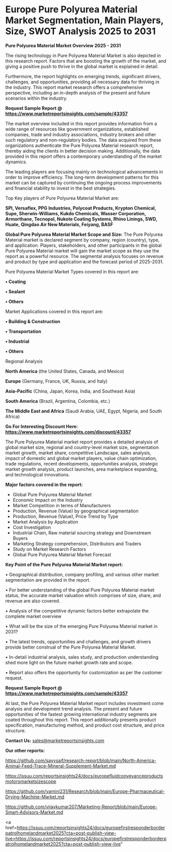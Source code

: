 # Europe Pure Polyurea Material Market Segmentation, Main Players, Size, SWOT Analysis 2025 to 2031

<Strong> Pure Polyurea Material Market Overview 2025 - 2031</strong>

The rising technology in Pure Polyurea Material Market is also depicted in this research report. Factors that are boosting the growth of the market, and giving a positive push to thrive in the global market is explained in detail.

Furthermore, the report highlights on emerging trends, significant drivers, challenges, and opportunities, providing all necessary data for thriving in the industry. This report market research offers a comprehensive perspective, including an in-depth analysis of the present and future scenarios within the industry.

<strong>Request Sample Report @ <a href=https://www.marketreportsinsights.com/sample/43357>https://www.marketreportsinsights.com/sample/43357</a></strong>

The market overview included in this report provides information from a wide range of resources like government organizations, established companies, trade and industry associations, industry brokers and other such regulatory and non-regulatory bodies. The data acquired from these organizations authenticate the Pure Polyurea Material research report, thereby aiding the clients in better decision making. Additionally, the data provided in this report offers a contemporary understanding of the market dynamics.

The leading players are focusing mainly on technological advancements in order to improve efficiency. The long-term development patterns for this market can be captured by continuing the ongoing process improvements and financial stability to invest in the best strategies.

Top Key players of Pure Polyurea Material Market are:

<strong>SPI, Versaflex, PPG Industries, Polycoat Products, Krypton Chemical, Supe, Sherwin-Williams, Kukdo Chemicals, Wasser Corporation, Armorthane, Tecnopol, Nukote Coating Systems, Rhino Linings, SWD, Huate, Qingdao Air New Materials, Feiyang, BASF</strong>

<strong><b>Global Pure Polyurea Material Market Scope and Size:</b></strong>
The Pure Polyurea Material market is declared segment by company, region (country), type, and application. Players, stakeholders, and other participants in the global Pure Polyurea Material market will gain the market scope as they use the report as a powerful resource. The segmental analysis focuses on revenue and product by type and application and the forecast period of 2025-2031.

Pure Polyurea Material Market Types covered in this report are:

<strong>•  Coating

•  Sealant

•  Others</strong>

Market Applications covered in this report are:

<strong>•  Building & Construction

•  Transportation

•  Industrial

•  Others</strong> 

Regional Analysis

<strong>North America</strong> (the United States, Canada, and Mexico)

<strong>Europe</strong> (Germany, France, UK, Russia, and Italy)

<strong>Asia-Pacific</strong> (China, Japan, Korea, India, and Southeast Asia)

<strong>South America</strong> (Brazil, Argentina, Colombia, etc.)

<strong>The Middle East and Africa</strong> (Saudi Arabia, UAE, Egypt, Nigeria, and South Africa)

<strong>Go For Interesting Discount Here: <a href=https://www.marketreportsinsights.com/discount/43357>https://www.marketreportsinsights.com/discount/43357</a></strong>

The Pure Polyurea Material market report provides a detailed analysis of global market size, regional and country-level market size, segmentation market growth, market share, competitive Landscape, sales analysis, impact of domestic and global market players, value chain optimization, trade regulations, recent developments, opportunities analysis, strategic market growth analysis, product launches, area marketplace expanding, and technological innovations.

<strong><b>Major factors covered in the report:</b></strong>
<ul>
  <li>Global Pure Polyurea Material Market </li>
  <li>Economic Impact on the Industry</li>
  <li>Market Competition in terms of Manufacturers</li>
  <li>Production, Revenue (Value) by geographical segmentation</li>
  <li>Production, Revenue (Value), Price Trend by Type</li>
  <li>Market Analysis by Application</li>
  <li>Cost Investigation</li>
  <li>Industrial Chain, Raw material sourcing strategy and Downstream Buyers</li>
  <li>Marketing Strategy comprehension, Distributors and Traders</li>
  <li>Study on Market Research Factors</li>
  <li>Global Pure Polyurea Material Market Forecast</li>
</ul>

<strong><b>Key Point of the Pure Polyurea Material Market report:</b></strong>

• Geographical distribution, company profiling, and various other market segmentation are provided in the report.

• For better understanding of the global Pure Polyurea Material market status, the accurate market valuation which comprises of size, share, and revenue are also covered.

• Analysis of the competitive dynamic factors better extrapolate the complete market overview

• What will be the size of the emerging Pure Polyurea Material market in 2031?

• The latest trends, opportunities and challenges, and growth drivers provide better construal of the Pure Polyurea Material Market.

• In-detail industrial analysis, sales study, and production understanding shed more light on the future market growth rate and scope.

• Report also offers the opportunity for customization as per the customer request.

<strong>Request Sample Report @ <a href=https://www.marketreportsinsights.com/sample/43357>https://www.marketreportsinsights.com/sample/43357</a></strong>

At last, the Pure Polyurea Material Market report includes investment come analysis and development trend analysis. The present and future opportunities of the fastest growing international industry segments are coated throughout this report. This report additionally presents product specification, manufacturing method, and product cost structure, and price structure.

<strong>Contact Us:</strong>
sales@marketreportsinsights.com

<strong>Our other reports:</strong>

<a href=https://github.com/sayysaif/research-report/blob/main/North-America-Animal-Feed-Trace-Mineral-Supplement-Market.md>https://github.com/sayysaif/research-report/blob/main/North-America-Animal-Feed-Trace-Mineral-Supplement-Market.md</a>

<a href=https://issuu.com/reportsinsights24/docs/europefluidconveyanceproductsmotorsmarketsizescope>https://issuu.com/reportsinsights24/docs/europefluidconveyanceproductsmotorsmarketsizescope</a>

<a href=https://github.com/yamini231/Research/blob/main/Europe-Pharmaceutical-Drying-Machine-Market.md>https://github.com/yamini231/Research/blob/main/Europe-Pharmaceutical-Drying-Machine-Market.md</a>

<a href=https://github.com/vijaykumar207/Marketing-Report/blob/main/Europe-Smart-Advisors-Market.md>https://github.com/vijaykumar207/Marketing-Report/blob/main/Europe-Smart-Advisors-Market.md</a>

<a href=https://issuu.com/reportsinsights24/docs/europefirstresponderborderpatrolhomelandmarket2025?cta=post-publish-view-live>https://issuu.com/reportsinsights24/docs/europefirstresponderborderpatrolhomelandmarket2025?cta=post-publish-view-live</a>"
